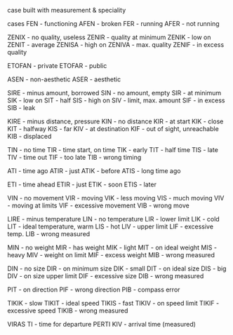 case built with measurement & speciality

cases
FEN - functioning
AFEN - broken
FER - running
AFER - not running

ZENIX - no quality, useless
ZENIR - quality at minimum
ZENIK - low on
ZENIT - average
ZENISA - high on
ZENIVA - max. quality
ZENIF - in excess quality

ETOFAN - private
ETOFAR - public

ASEN - non-aesthetic
ASER - aesthetic

SIRE - minus amount, borrowed
SIN - no amount, empty
SIR - at minimum
SIK - low on
SIT - half
SIS - high on
SIV - limit, max. amount
SIF - in excess
SIB - leak

KIRE - minus distance, pressure
KIN - no distance
KIR - at start
KIK - close
KIT - halfway
KIS - far
KIV - at destination
KIF - out of sight, unreachable 
KIB - displaced

TIN - no time
TIR - time start, on time
TIK - early
TIT - half time
TIS - late
TIV - time out
TIF - too late
TIB - wrong timing

ATI - time ago
ATIR - just
ATIK - before
ATIS - long time ago

ETI - time ahead
ETIR - just
ETIK - soon
ETIS - later

VIN - no movement
VIR - moving
VIK - less moving
VIS - much moving
VIV - moving at limits
VIF - excessive movement
VIB - wrong move

LIRE - minus temperature
LIN - no temperature 
LIR - lower limit
LIK - cold
LIT - ideal temperature, warm
LIS - hot
LIV - upper limit
LIF - excessive temp.
LIB - wrong measured 

MIN - no weight
MIR - has weight
MIK - light
MIT - on ideal weight
MIS - heavy
MIV - weight on limit
MIF - excess weight
MIB - wrong measured 

DIN - no size
DIR - on minimum size
DIK - small
DIT - on ideal size
DIS - big
DIV - on size upper limit
DIF - excessive size
DIB - wrong measured 

PIT - on direction
PIF - wrong direction 
PIB - compass error

TIKIK - slow
TIKIT - ideal speed
TIKIS - fast
TIKIV - on speed limit
TIKIF - excessive speed
TIKIB - wrong measured

VIRAS TI - time for departure
PERTI KIV - arrival time (measured)